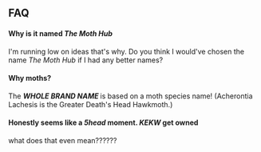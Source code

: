 <h2> FAQ </h2>
<h4> Why is it named <em> The Moth Hub </em> </h4>
<p> I'm running low on ideas that's why. Do you think I would've chosen the name <em> The Moth Hub </em> if I had any better names? </p>
<h4> Why moths? </h4>
<p> The <em> <strong> WHOLE BRAND NAME </em> </strong> is based on a moth species name! (Acherontia Lachesis is the Greater Death's Head Hawkmoth.) </p>
<h4> Honestly seems like a <em> 5head </em> moment. <em> KEKW </em> get owned </h4>
<p> what does that even mean?????? </p>

